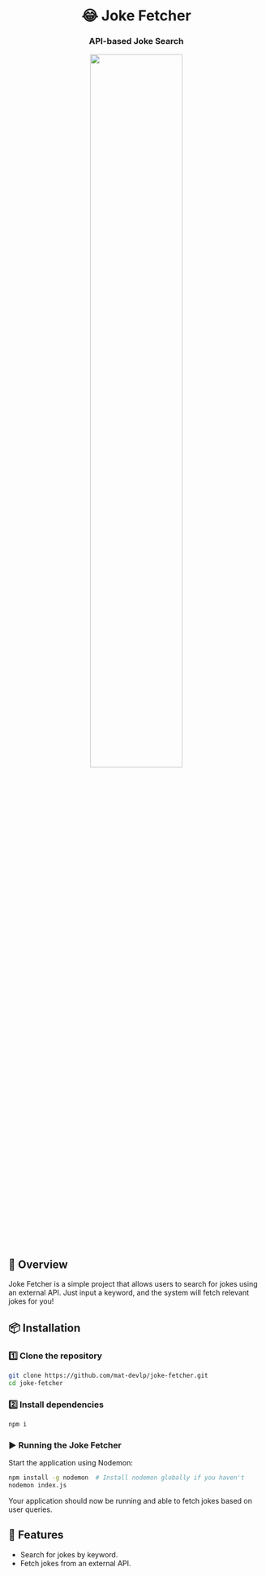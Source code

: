 <div align="center">

# 😂 Joke Fetcher

### API-based Joke Search

<img src="https://github.com/user-attachments/assets/c7215a70-bf69-4215-9808-b7900188976e" width="60%" />

</div>

## 🚀 Overview
Joke Fetcher is a simple project that allows users to search for jokes using an external API. Just input a keyword, and the system will fetch relevant jokes for you!

## 📦 Installation

### 1️⃣ Clone the repository
```sh
git clone https://github.com/mat-devlp/joke-fetcher.git
cd joke-fetcher
```

### 2️⃣ Install dependencies
```sh
npm i
```

### ▶️ Running the Joke Fetcher
Start the application using Nodemon:
```sh
npm install -g nodemon  # Install nodemon globally if you haven't
nodemon index.js
```

Your application should now be running and able to fetch jokes based on user queries.

## 📡 Features
- Search for jokes by keyword.
- Fetch jokes from an external API.

